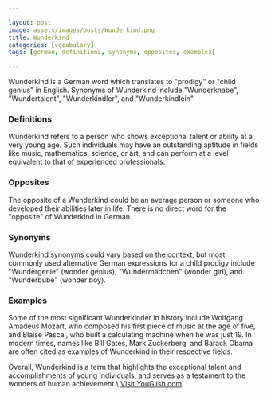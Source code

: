 ```yaml
---

layout: post
image: assets/images/posts/Wunderkind.png
title: Wunderkind
categories: [vocabulary]
tags: [german, definitions, synonyms, opposites, examples]

---
```


Wunderkind is a German word which translates to "prodigy" or "child genius" in English. Synonyms of Wunderkind include "Wunderknabe", "Wundertalent", "Wunderkindler", and "Wunderkindlein".

### Definitions

Wunderkind refers to a person who shows exceptional talent or ability at a very young age. Such individuals may have an outstanding aptitude in fields like music, mathematics, science, or art, and can perform at a level equivalent to that of experienced professionals.

### Opposites

The opposite of a Wunderkind could be an average person or someone who developed their abilities later in life. There is no direct word for the "opposite" of Wunderkind in German.

### Synonyms

Wunderkind synonyms could vary based on the context, but most commonly used alternative German expressions for a child prodigy include "Wundergenie" (wonder genius), "Wundermädchen" (wonder girl), and "Wunderbube" (wonder boy).

### Examples

Some of the most significant Wunderkinder in history include Wolfgang Amadeus Mozart, who composed his first piece of music at the age of five, and Blaise Pascal, who built a calculating machine when he was just 19. In modern times, names like Bill Gates, Mark Zuckerberg, and Barack Obama are often cited as examples of Wunderkind in their respective fields.

Overall, Wunderkind is a term that highlights the exceptional talent and accomplishments of young individuals, and serves as a testament to the wonders of human achievement.\ <a id="yg-widget-0" class="youglish-widget" data-query="Wunderkind" data-lang="german" data-components="8412" data-auto-start="0" data-bkg-color="theme_light" data-title="How%20to%20pronounce%20Wunderkind%20in%20German"  rel="nofollow" href="https://youglish.com">Visit YouGlish.com</a><script async src="https://youglish.com/public/emb/widget.js" charset="utf-8"></script>